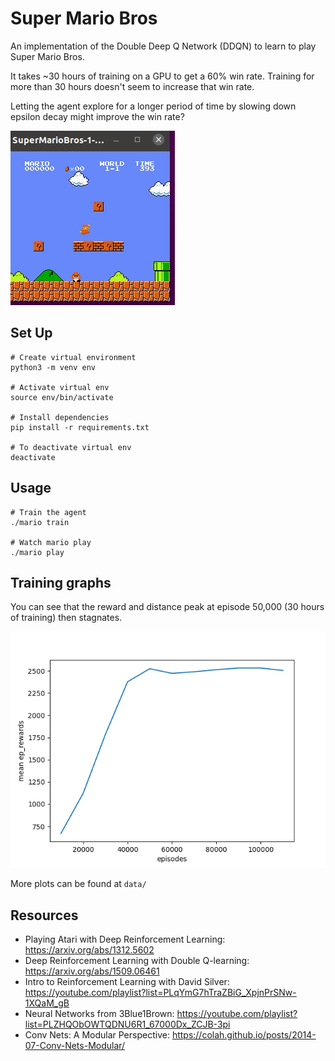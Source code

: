 # Super Mario Bros

An implementation of the Double Deep Q Network (DDQN) to learn to play Super Mario Bros.

It takes ~30 hours of training on a GPU to get a 60% win rate. Training for more than 30 hours doesn't seem to increase that win rate.

Letting the agent explore for a longer period of time by slowing down epsilon decay might improve the win rate?

![demo](/demo.gif)

## Set Up 
```
# Create virtual environment 
python3 -m venv env

# Activate virtual env
source env/bin/activate

# Install dependencies
pip install -r requirements.txt

# To deactivate virtual env
deactivate
```

## Usage
```
# Train the agent
./mario train

# Watch mario play 
./mario play
```

## Training graphs
You can see that the reward and distance peak at episode 50,000 (30 hours of training) then stagnates.

![distance](/data/ep_rewards_plot.png)

More plots can be found at `data/`

## Resources
* Playing Atari with Deep Reinforcement Learning: https://arxiv.org/abs/1312.5602
* Deep Reinforcement Learning with Double Q-learning: https://arxiv.org/abs/1509.06461
* Intro to Reinforcement Learning with David Silver: https://youtube.com/playlist?list=PLqYmG7hTraZBiG_XpjnPrSNw-1XQaM_gB
* Neural Networks from 3Blue1Brown: https://youtube.com/playlist?list=PLZHQObOWTQDNU6R1_67000Dx_ZCJB-3pi 
* Conv Nets: A Modular Perspective: https://colah.github.io/posts/2014-07-Conv-Nets-Modular/
